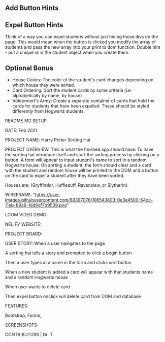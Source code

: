 

## Add Button Hints


## Expel Button Hints
Think of a way you can expel students without just hiding those divs on the page. This would mean when the button is clicked you modify the array of students and pass the new array into your print to dom function.  Double hint - put a unique id in the student object when you create them.

## Optional Bonus
- House Colors: The color of the student's card changes depending on which house they were sorted. 
- Card Ordering: Sort the student cards by some criteria (i.e. alphabetically by name, by house)
- Voldermort's Army: Create a separate container of cards that hold the cards for students that have been expelled. These should be styled differently from Hogwarts students.


README.MD SETUP

DATE: Feb 2021


PROJECT NAME: Harry Potter Sorting Hat


PROJECT OVERVIEW: 
This is what the finished app should have:
To have the sorting hat introduce itself and start the sorting process by clicking on a button. A form will appear to input student's name to sort in a random Hogwarts house. On sorting a student, the form should clear and a card with the student and random house will be printed to the DOM and a button on the card to expel a student after they have been sorted.

Houses are: (Gryffindor, Hufflepuff, Ravenclaw, or Slytherin). 


WIREFRAME: "https://user-images.githubusercontent.com/68397076/106543803-0e3e4500-64cc-11eb-89a9-1dd9df7b9539.png"


LOOM VIDEO DEMO:


NELIFY WEBSITE:


PROJECT BOARD:


USER STORY: 
When a user navigates to the page

A sorting hat tells a story and prompted to click a begin button

Then a user types in a name in the form and clicks sort button 

When a new student is added a card will appear with that students name and a random Hogwarts house

When user wants to delete card

Then expel button onclick will delete card from DOM and database



FEATURES:

Bootstrap, Forms, 


SCREENSHOTS:


CONTRIBUTORS | 
Dr. T
